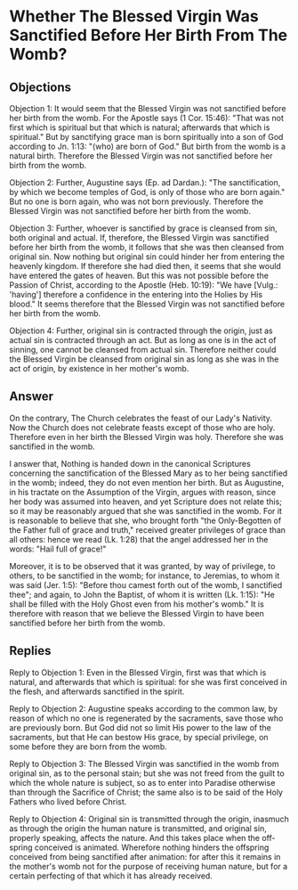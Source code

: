 # Whether The Blessed Virgin Was Sanctified Before Her Birth From The Womb?

## Objections

Objection 1: It would seem that the Blessed Virgin was not sanctified before her birth from the womb. For the Apostle says (1 Cor. 15:46): "That was not first which is spiritual but that which is natural; afterwards that which is spiritual." But by sanctifying grace man is born spiritually into a son of God according to Jn. 1:13: "(who) are born of God." But birth from the womb is a natural birth. Therefore the Blessed Virgin was not sanctified before her birth from the womb.

Objection 2: Further, Augustine says (Ep. ad Dardan.): "The sanctification, by which we become temples of God, is only of those who are born again." But no one is born again, who was not born previously. Therefore the Blessed Virgin was not sanctified before her birth from the womb.

Objection 3: Further, whoever is sanctified by grace is cleansed from sin, both original and actual. If, therefore, the Blessed Virgin was sanctified before her birth from the womb, it follows that she was then cleansed from original sin. Now nothing but original sin could hinder her from entering the heavenly kingdom. If therefore she had died then, it seems that she would have entered the gates of heaven. But this was not possible before the Passion of Christ, according to the Apostle (Heb. 10:19): "We have [Vulg.: 'having'] therefore a confidence in the entering into the Holies by His blood." It seems therefore that the Blessed Virgin was not sanctified before her birth from the womb.

Objection 4: Further, original sin is contracted through the origin, just as actual sin is contracted through an act. But as long as one is in the act of sinning, one cannot be cleansed from actual sin. Therefore neither could the Blessed Virgin be cleansed from original sin as long as she was in the act of origin, by existence in her mother's womb.

## Answer

On the contrary, The Church celebrates the feast of our Lady's Nativity. Now the Church does not celebrate feasts except of those who are holy. Therefore even in her birth the Blessed Virgin was holy. Therefore she was sanctified in the womb.

I answer that, Nothing is handed down in the canonical Scriptures concerning the sanctification of the Blessed Mary as to her being sanctified in the womb; indeed, they do not even mention her birth. But as Augustine, in his tractate on the Assumption of the Virgin, argues with reason, since her body was assumed into heaven, and yet Scripture does not relate this; so it may be reasonably argued that she was sanctified in the womb. For it is reasonable to believe that she, who brought forth "the Only-Begotten of the Father full of grace and truth," received greater privileges of grace than all others: hence we read (Lk. 1:28) that the angel addressed her in the words: "Hail full of grace!"

Moreover, it is to be observed that it was granted, by way of privilege, to others, to be sanctified in the womb; for instance, to Jeremias, to whom it was said (Jer. 1:5): "Before thou camest forth out of the womb, I sanctified thee"; and again, to John the Baptist, of whom it is written (Lk. 1:15): "He shall be filled with the Holy Ghost even from his mother's womb." It is therefore with reason that we believe the Blessed Virgin to have been sanctified before her birth from the womb.

## Replies

Reply to Objection 1: Even in the Blessed Virgin, first was that which is natural, and afterwards that which is spiritual: for she was first conceived in the flesh, and afterwards sanctified in the spirit.

Reply to Objection 2: Augustine speaks according to the common law, by reason of which no one is regenerated by the sacraments, save those who are previously born. But God did not so limit His power to the law of the sacraments, but that He can bestow His grace, by special privilege, on some before they are born from the womb.

Reply to Objection 3: The Blessed Virgin was sanctified in the womb from original sin, as to the personal stain; but she was not freed from the guilt to which the whole nature is subject, so as to enter into Paradise otherwise than through the Sacrifice of Christ; the same also is to be said of the Holy Fathers who lived before Christ.

Reply to Objection 4: Original sin is transmitted through the origin, inasmuch as through the origin the human nature is transmitted, and original sin, properly speaking, affects the nature. And this takes place when the off-spring conceived is animated. Wherefore nothing hinders the offspring conceived from being sanctified after animation: for after this it remains in the mother's womb not for the purpose of receiving human nature, but for a certain perfecting of that which it has already received.